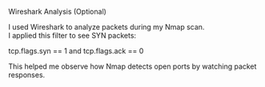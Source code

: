 Wireshark Analysis (Optional)

I used Wireshark to analyze packets during my Nmap scan.  
I applied this filter to see SYN packets:

tcp.flags.syn == 1 and tcp.flags.ack == 0

This helped me observe how Nmap detects open ports by watching packet responses.
